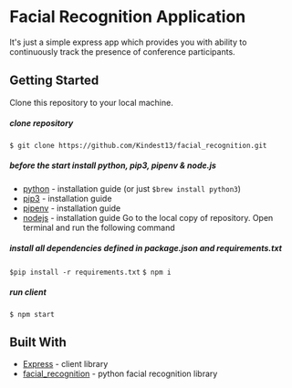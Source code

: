 # Facial Recognition Application
It's just a simple express app which provides you with ability to continuously track the presence of conference participants.

## Getting Started

Clone this repository to your local machine.
##### clone repository
`$ git clone https://github.com/Kindest13/facial_recognition.git`

##### before the start install python, pip3, pipenv & node.js
* [python](https://wiki.python.org/moin/BeginnersGuide/Download) - installation guide (or just `$brew install python3`)
* [pip3](https://pip.pypa.io/en/stable/installing/) - installation guide
* [pipenv](https://pypi.org/project/pipenv/) - installation guide
* [nodejs](https://nodejs.org/uk/download/) - installation guide
Go to the local copy of repository. Open terminal and run the following command
##### install all dependencies defined in package.json and requirements.txt
`$pip install -r requirements.txt`
`$ npm i`

##### run client
`$ npm start`

## Built With

* [Express](https://expressjs.com/) - client library
* [facial_recognition](https://face-recognition.readthedocs.io/en/latest/?badge=latest) - python facial recognition library
